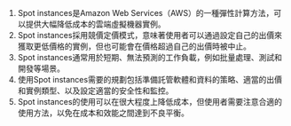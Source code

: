 1. Spot instances是Amazon Web Services（AWS）的一種彈性計算方法，可以提供大幅降低成本的雲端虛擬機器實例。
2. Spot instances採用競價定價模式，意味著使用者可以通過設定自己的出價來獲取更低價格的實例，但也可能會在價格超過自己的出價時被中止。
3. Spot instances通常用於短期、無法預測的工作負載，例如批量處理、測試和開發等場景。
4. 使用Spot instances需要的規劃包括準備託管軟體和資料的策略、適當的出價和實例類型、以及設定適當的安全性和監控。
5. Spot instances的使用可以在很大程度上降低成本，但使用者需要注意合適的使用方法，以免在成本和效能之間達到不良平衡。